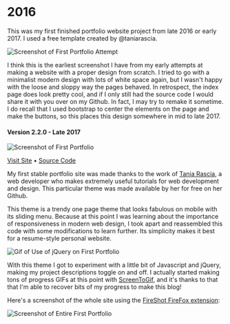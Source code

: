 # 2016
This was my first finished portfolio website project from late 2016 or early 2017. I used a free template created by @taniarascia.

<img src="https://lizberberena.com/img/firstportfoliofromscratchss.png" alt="Screenshot of First Portfolio Attempt" class="img-fluid"/>

<p>I think this is the earliest screenshot I have from my early attempts at making a website with a proper design from scratch. I tried to go with a minimalist modern design with lots of white space again, but I wasn't happy with the loose and sloppy way the pages behaved. In retrospect, the index page does look pretty cool, and if I only still had the source code I would share it with you over on my Github. In fact, I may try to remake it sometime. I do recall that I used bootstrap to center the elements on the page and make the buttons, so this places this design somewhere in mid to late 2017.</p>

<h4 id="first-portfolio">Version 2.2.0 - Late 2017</h4>

<img src="https://lizberberena.com/img/firstportfolio.png" alt="Screenshot of First Portfolio" class="img-fluid"/>

<p class="caption"><a href="https://lizberberena.com/2016" target="_blank">Visit Site</a> • <a href="https://github.com/lizberberena/2016" target="_blank">Source Code</a></p>

<p>My first stable portfolio site was made thanks to the work of <a href="http://taniarascia.com" target="_blank" rel="nofollow">Tania Rascia</a>, a web developer who makes extremely useful tutorials for web development and design. This particular theme was made available by her for free on her Github.</p>

<p>This theme is a trendy one page theme that looks fabulous on mobile with its sliding menu. Because at this point I was learning about the importance of responsiveness in modern web design, I took apart and reassembled this code with some modifications to learn further. Its simplicity makes it best for a resume-style personal website.</p>

<img src="https://lizberberena.com/img/togglesshow.gif" alt="Gif of Use of jQuery on First Portfolio" class="img-fluid"/>

<p>With this theme I got to experiment with a little bit of Javascript and jQuery, making my project descriptions toggle on and off. I actually started making tons of progress GIFs at this point with <a href="https://www.screentogif.com/" target="_blank" rel="nofollow">ScreenToGif</a>, and it's thanks to that that I'm able to recover bits of my progress to make this blog!</p>

<p>Here's a screenshot of the whole site using the <a href="https://addons.mozilla.org/en-US/firefox/addon/fireshot/" target="_blank">FireShot FireFox extension</a>:</p>

<img src="https://lizberberena.com/img/portfolioearly2017.png" alt="Screenshot of Entire First Portfolio" class="img-fluid"/>
